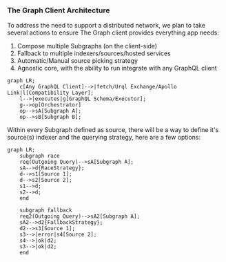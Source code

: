 ### The Graph Client Architecture

To address the need to support a distributed network, we plan to take several actions to ensure The Graph client provides everything app needs:

1. Compose multiple Subgraphs (on the client-side)
2. Fallback to multiple indexers/sources/hosted services
3. Automatic/Manual source picking strategy 
4. Agnostic core, with the ability to run integrate with any GraphQL client

```mermaid 
graph LR;
    c[Any GraphQL Client]-->|fetch/Urql Exchange/Apollo Link|l[Compatibility Layer];
    l-->|executes|g[GraphQL Schema/Executor];
    g-->op[Orchestrator]
    op-->sA[Subgraph A]; 
    op-->sB[Subgraph B]; 
```

Within every Subgraph defined as source, there will be a way to define it's source(s) indexer and the querying strategy, here are a few options: 

```mermaid
graph LR;
    subgraph race
    req(Outgoing Query)-->sA[Subgraph A]; 
    sA-->d{RaceStrategy};
    d-->s1[Source 1]; 
    d-->s2[Source 2]; 
    s1-->d;
    s2-->d;
    end
    
    subgraph fallback
    req2(Outgoing Query)-->sA2[Subgraph A]; 
    sA2-->d2{FallbackStrategy};
    d2-->s3[Source 1]; 
    s3-->|error|s4[Source 2]; 
    s4-->|ok|d2;
    s3-->|ok|d2;
    end
```
